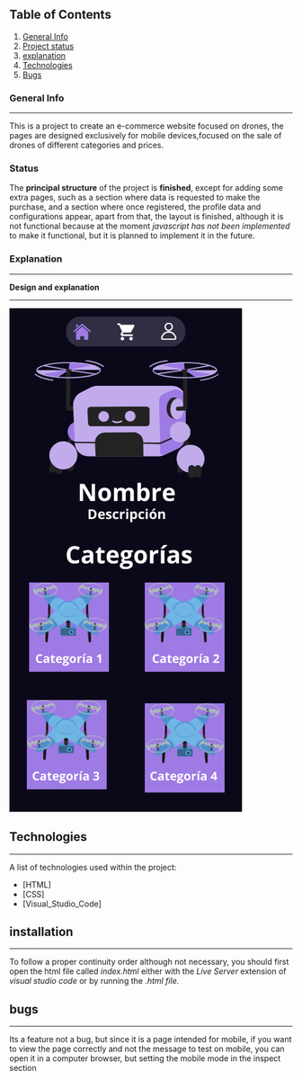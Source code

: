 ## Table of Contents
1. [General Info](#general-info)
2. [Project status](#status)
3. [explanation](#explanation)
4. [Technologies](#Technologies)
5. [Bugs](#bugs)

### General Info
***
This is a project to create an e-commerce website focused on drones, the pages are designed exclusively for mobile devices,focused on the sale of drones of different categories and prices.
### Status
The **principal structure** of the project is **finished**, except for adding some extra pages, such as a section where data is requested to make the purchase, and a section where once registered, the profile data and configurations appear, apart from that, the layout is finished, although it is not functional because at the moment *javascript has not been implemented* to make it functional, but it is planned to implement it in the future.
### Explanation
***
**Design and explanation**
***
![alt text](image.png)
## Technologies
***
A list of technologies used within the project:
* [HTML]
* [CSS]
* [Visual_Studio_Code]
## installation
***
To follow a proper continuity order although not necessary, you should first open the html file called *index.html* either with the *Live Server* extension of *visual studio code* or by running the *.html file.*

## bugs
***
Its a feature not a bug, but since it is a page intended for mobile, if you want to view the page correctly and not the message to test on mobile, you can open it in a computer browser, but setting the mobile mode in the inspect section
